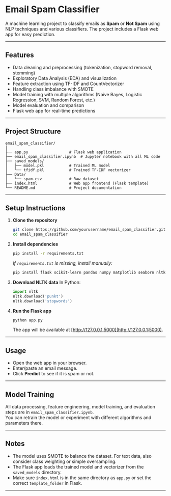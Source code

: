 # Email Spam Classifier

A machine learning project to classify emails as **Spam** or **Not Spam** using NLP techniques and various classifiers. The project includes a Flask web app for easy prediction.

---

## Features

- Data cleaning and preprocessing (tokenization, stopword removal, stemming)
- Exploratory Data Analysis (EDA) and visualization
- Feature extraction using TF-IDF and CountVectorizer
- Handling class imbalance with SMOTE
- Model training with multiple algorithms (Naive Bayes, Logistic Regression, SVM, Random Forest, etc.)
- Model evaluation and comparison
- Flask web app for real-time predictions

---

## Project Structure

```
email_spam_classifier/
│
├── app.py                  # Flask web application
├── email_spam_classifier.ipynb  # Jupyter notebook with all ML code
├── saved_models/
│   ├── model.pkl           # Trained ML model
│   └── tfidf.pkl           # Trained TF-IDF vectorizer
├── Data/
│   └── spam.csv            # Raw dataset
├── index.html              # Web app frontend (Flask template)
└── README.md               # Project documentation
```

---

## Setup Instructions

1. **Clone the repository**
    ```bash
    git clone https://github.com/yourusername/email_spam_classifier.git
    cd email_spam_classifier
    ```

2. **Install dependencies**
    ```bash
    pip install -r requirements.txt
    ```
    *If `requirements.txt` is missing, install manually:*
    ```bash
    pip install flask scikit-learn pandas numpy matplotlib seaborn nltk wordcloud imbalanced-learn xgboost
    ```

3. **Download NLTK data**
    In Python:
    ```python
    import nltk
    nltk.download('punkt')
    nltk.download('stopwords')
    ```

4. **Run the Flask app**
    ```bash
    python app.py
    ```
    The app will be available at [http://127.0.0.1:5000](http://127.0.0.1:5000).

---

## Usage

- Open the web app in your browser.
- Enter/paste an email message.
- Click **Predict** to see if it is spam or not.

---

## Model Training

All data processing, feature engineering, model training, and evaluation steps are in `email_spam_classifier.ipynb`.  
You can retrain the model or experiment with different algorithms and parameters there.

---

## Notes

- The model uses SMOTE to balance the dataset. For text data, also consider class weighting or simple oversampling.
- The Flask app loads the trained model and vectorizer from the `saved_models` directory.
- Make sure `index.html` is in the same directory as `app.py` or set the correct `template_folder` in Flask.

---
